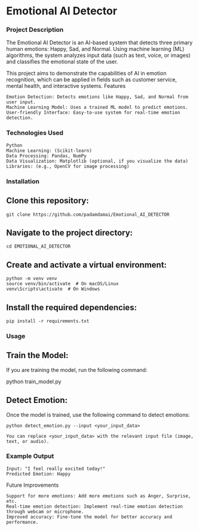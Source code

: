 <h1>Emotional AI Detector </h1>
<h3>Project Description</h3>

The Emotional AI Detector is an AI-based system that detects three primary human emotions: Happy, Sad, and Normal. Using machine learning (ML) algorithms, the system analyzes input data (such as text, voice, or images) and classifies the emotional state of the user.

This project aims to demonstrate the capabilities of AI in emotion recognition, which can be applied in fields such as customer service, mental health, and interactive systems.
Features

    Emotion Detection: Detects emotions like Happy, Sad, and Normal from user input.
    Machine Learning Model: Uses a trained ML model to predict emotions.
    User-friendly Interface: Easy-to-use system for real-time emotion detection.

<h3>Technologies Used</h3>

    Python
    Machine Learning: (Scikit-learn)
    Data Processing: Pandas, NumPy
    Data Visualization: Matplotlib (optional, if you visualize the data)
    Libraries: (e.g., OpenCV for image processing)

<h3>Installation</h3>

   <h2> Clone this repository:</h2>

    git clone https://github.com/padamdamai/Emotional_AI_DETECTOR

<h2>Navigate to the project directory:</h2>

    cd EMOTIONAL_AI_DETECTOR

<h2>Create and activate a virtual environment:</h2>

    python -m venv venv
    source venv/bin/activate  # On macOS/Linux
    venv\Scripts\activate  # On Windows

<h2>Install the required dependencies:</h2>

    pip install -r requirements.txt

<h3>Usage</h3>

   <h2> Train the Model:</h2>
 If you are training the model, run the following command:

python train_model.py

<h2>Detect Emotion:</h2>
Once the model is trained, use the following command to detect emotions:

    python detect_emotion.py --input <your_input_data>

    You can replace <your_input_data> with the relevant input file (image, text, or audio).

<h3>Example Output</h3>

    Input: "I feel really excited today!"
    Predicted Emotion: Happy

Future Improvements

    Support for more emotions: Add more emotions such as Anger, Surprise, etc.
    Real-time emotion detection: Implement real-time emotion detection through webcam or microphone.
    Improved accuracy: Fine-tune the model for better accuracy and performance.
